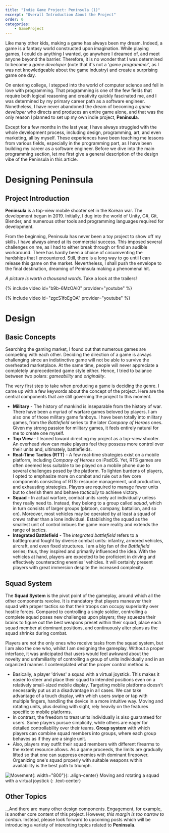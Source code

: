 ```yaml
---
title: "Indie Game Project: Peninsula (1)"
excerpt: "Overall Introduction About the Project"
order: 0
categories: 
    - GameProject
---
```


Like many other kids, making a game has always been my dream. Indeed, a game is a fantasy world constructed upon imagination. While playing games, I could do anything I wanted, go anywhere I dreamed of, and meet anyone beyond the barrier. Therefore, it is no wonder that I was determined to become a *game developer* (note that it's not a '*game programmer*', as I was not knowledgeable about the game industry) and create a surprising game one day.

On entering college, I stepped into the world of computer science and fell in love with programming. That programming is one of the few fields that require both logical reasoning and creativity quickly fascinated me, and I was determined by my primary career path as a software engineer. Nonetheless, I have never abandoned the dream of becoming a *game developer* who directs and produces an entire game alone, and that was the only reason I planned to set up my own indie project, **Peninsula**.

Except for a few months in the last year, I have always struggled with the whole development process, including design, programming, art, and even marketing, all by myself. These experiences have been teaching me lessons from various fields, especially in the programming part, as I have been building my career as a software engineer. Before we dive into the main programming section, let me first give a general description of the design vibe of the Peninsula in this article.

# Designing Peninsula

## Project Introduction

**Peninsula** is a top-view mobile shooter set in the Korean war. The development began in 2019. Initially, I dug into the world of Unity, C#, Git, Blender, and numerous other tools and programming languages required for development. 

From the beginning, Peninsula has never been a toy project to show off my skills. I have always aimed at its commercial success. This imposed several challenges on me, as I had to either break through or find an audible workaround. There has hardly been a choice of circumventing the hardships that I encountered. Still, there is a long way to go until I can release this game on the market. Nevertheless, I shall push the envelope to the final destination, dreaming of Peninsula making a phenomenal hit.

 *A picture is worth a thousand words*. Take a look at the trailers!

{% include video id="b9b-6MzOAi0" provider="youtube" %}

{% include video id="zgcS1foEgOA" provider="youtube" %}

# Design

## Basic Concepts

Searching the gaming market, I found out that numerous games are competing with each other. Deciding the direction of a game is always challenging since an indistinctive game will not be able to survive the overheated marketplace. At the same time, people will never appreciate a completely unprecedented game style either. Hence, I tried to balance between two polars: *gameability* and *originality*.

The very first step to take when producing a game is deciding the genre. I came up with a few keywords about the concept of the project. Here are the central components that are still governing the project to this moment. 

- **Military** - The history of mankind is inseparable from the history of war. There have been a myriad of warfare games beloved by players. I am also one of those military game fanboys. I have been totally into military games, from the *Battlefield* series to the later *Company of Heroes* ones. Given my strong passion for military games, it feels entirely natural for me to create one myself.
- **Top View** - I leaned toward directing my project as a top-view shooter. An overhead view can make players feel they possess more control over their units and, ultimately, battlefields.  
- **Real-Time Tactics (RTT)** - A few real-time strategies exist on a mobile platform, including *Company of Heroes* on iPadOS. Yet, RTS games are often deemed less suitable to be played on a mobile phone due to several challenges posed by the platform. To lighten burdens of players, I opted to emphasize more on combat and rule out a few core components consisting of RTS: resource management, unit production, and exhausting strategies. Players are required to manage fewer units but to cherish them and behave *tactically* to achieve victory.
- **Squad** - In actual warfare, combat units rarely act individually unless they really need to. Instead, they belong to a group called *squad*, which in turn consists of larger groups (platoon, company, battalion, and so on). Moreover, most vehicles may be operated by at least a squad of crews rather than a lone individual. Establishing the squad as the smallest unit of control imbues the game more reality and extends the range of tactics.
- **Integrated Battlefield** - The *integrated battlefield* refers to a battleground fought by diverse combat units: infantry, armored vehicles, aircraft, and even fixed structures. I am a big fan of *the Battlefield* series; thus, they inspired and primarily influenced the idea. With the vehicles at hand, players are expected to be proficient in driving and effectively counteracting enemies' vehicles. It will certainly present players with great immersion despite the increased complexity.

## Squad System

The **Squad System** is the pivot point of the gameplay, around which all the other components revolve. It is mandatory that players maneuver their squad with proper tactics so that their troops can occupy superiority over hostile forces. Compared to controlling a single soldier, controlling a complete squad poses new challenges upon players; they squeeze their brains to figure out the best weapons preset within their squad, place each squad member at dominant positions, and continuously alter plans as the squad shrinks during combat.

Players are not the only ones who receive tasks from the squad system, but I am also the one who, whilst I am designing the gameplay. Without a proper interface, it was anticipated that users would feel awkward about the novelty and unfamiliarity of controlling a group of units individually and in an organized manner. I contemplated what the proper control method is.

- Basically, a player 'drives' a squad with a virtual joystick. This makes it easier to steer and place their squad to intended positions even on a relatively small-sized mobile display. Targeting mobile platforms doesn't necessarily put us at a disadvantage in all cases. We can take advantage of a touch display, with which users swipe or tap with multiple fingers, handling the device in a more intuitive way. Moving and rotating units, plus dealing with sight, rely heavily on the features specific to mobile platforms.
- In contrast, the freedom to treat units individually is also guaranteed for users. Some players pursue simplicity, while others are eager for detailed controllability over their teams. **Group system** with which players can combine squad members into groups, where each group behaves as if they are a single unit. 
- Also, players may outfit their squad members with different firearms to the extent resource allows. As a game proceeds, the limits are gradually lifted so that one can suppress enemies with dominant firepower. Organizing one's squad properly with suitable weapons within availability is the best path to triumph.

![Movement](../../Images/2023-11-19-ProjectOverview1/Movement.gif){: width="800"}{: .align-center} Moving and rotating a squad with a virtual joystick
{: .text-center}

## Other Topics

...And there are many other design components. Engagement, for example, is another core content of this project. However, *this margin is too narrow to contain*. Instead, please look forward to upcoming posts which will be introducing a variety of interesting topics related to **Peninsula**. 
